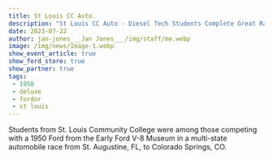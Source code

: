 ```yaml
---
title: St Louis CC Auto.
description: "St Louis CC Auto - Diesel Tech Students Complete Great Race in 1950 Deluxe Fordor"
date: 2023-07-22
author: jan-jones___Jan Jones___/img/staff/me.webp
image: /img/news/Image-1.webp
show_event_article: true
show_ford_store: true
show_partner: true
tags: 
 - 1950 
 - deluxe
 - fordor
 - st louis
---
```


Students from St. Louis Community College were among those competing with a 1950 Ford from the Early Ford V-8 Museum in a multi-state automobile race from St. Augustine, FL, to Colorado Springs, CO.

